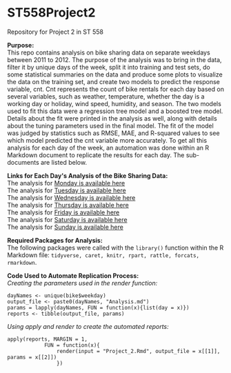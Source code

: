 # ST558Project2
Repository for Project 2 in ST 558

**Purpose:**  
This repo contains analysis on bike sharing data on separate weekdays between 2011 to 2012. The purpose of the analysis was to bring in the data, filter it by unique days of the week, split it into training and test sets, do some statistical summaries on the data and produce some plots to visualize the data on the training set, and create two models to predict the response variable, cnt. Cnt represents the count of bike rentals for each day based on several variables, such as weather, temperature, whether the day is a working day or holiday, wind speed, humidity, and season. The two models used to fit this data were a regression tree model and a boosted tree model. Details about the fit were printed in the analysis as well, along with details about the tuning parameters used in the final model. The fit of the model was judged by statistics such as RMSE, MAE, and R-squared values to see which model predicted the cnt variable more accurately. To get all this analysis for each day of the week, an automation was done within an R Markdown document to replicate the results for each day. The sub-documents are listed below.

**Links for Each Day's Analysis of the Bike Sharing Data:**  
The analysis for [Monday is available here](MondayAnalysis.md)  
The analysis for [Tuesday is available here](TuesdayAnalysis.md)  
The analysis for [Wednesday is available here](WednesdayAnalysis.md)  
The analysis for [Thursday is available here](ThursdayAnalysis.md)  
The analysis for [Friday is available here](FridayAnalysis.md)  
The analysis for [Saturday is available here](SaturdayAnalysis.md)  
The analysis for [Sunday is available here](SundayAnalysis.md)  

**Required Packages for Analysis:**  
The following packages were called with the `library()` function within the R Markdown file: `tidyverse, caret, knitr, rpart, rattle, forcats, rmarkdown`.

**Code Used to Automate Replication Process:**  
*Creating the parameters used in the render function:*  
```{r Parameters, eval=FALSE, include=FALSE}  
dayNames <- unique(bike$weekday)  
output_file <- paste0(dayNames, "Analysis.md")  
params = lapply(dayNames, FUN = function(x){list(day = x)})  
reports <- tibble(output_file, params)
```  

*Using apply and render to create the automated reports:*  
```{r render, eval=FALSE, include=FALSE}
apply(reports, MARGIN = 1, 
            FUN = function(x){
                render(input = "Project_2.Rmd", output_file = x[[1]], params = x[[2]])
                })
```  
                
